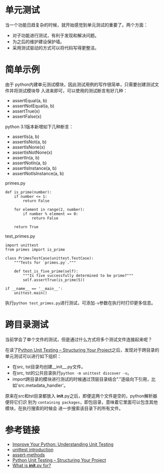 # 单元测试

当一个功能日趋复杂的时候，就开始感觉到单元测试的重要了。两个方面：

- 对子功能进行测试，有利于发现和解决问题。
- 为之后的维护建设保护墙。
- 采用测试驱动的方式可以将代码写得更整洁。

# 简单示例

由于 python内建单元测试模块，因此测试用例的写作很简单，只需要创建测试文件并将测试模块导
入进来即可，可以使用的测试断言有好几种：

- assertEqual(a, b)
- assertNotEqual(a, b)
- assertTrue(x)
- assertFalse(x)

python 3.1版本新增如下几种断言：

- assertIs(a, b)
- assertIsNot(a, b)
- assertIsNone(x)
- assertIsNotNone(x)
- assertIn(a, b)
- assertNotIn(a, b)
- assertIsInstance(a, b)
- assertNotIsInstance(a, b)

primes.py

```
def is_prime(number):    
    if number <= 1:
        return False

    for element in range(2, number):
        if number % element == 0:
            return False

    return True
```

test_primes.py

```
import unittest
from primes import is_prime

class PrimesTestCase(unittest.TestCase):
    """Tests for `primes.py`."""

    def test_is_five_prime(self):
        """Is five successfully determined to be prime?"""
        self.assertTrue(is_prime(5))

if __name__ == '__main__':
    unittest.main()
```

执行`python test_primes.py`进行测试，可添加`-v`参数在执行时打印更多信息。


# 跨目录测试

当前学会了单个文件的测试，但是通过什么方式将多个测试文件连接起来呢？

在读了[Python Unit Testing – Structuring Your Project](http://www.patricksoftwareblog.com/python-unit-testing-structuring-your-project/)之后，发现对于跨目录的单元测试可以进行如下组织：

- 在src, tst目录均创建__init__.py文件。
- 在src, tst的公共目录执行`python -m unittest discover -v`。
- import跨目录的模块进行测试的时候通过顶层目录结合"."逐级向下引用，比如'src.metadata_handler'。

原来在src和tst目录都放入 __init__.py之后，即便这两个文件是空的，python解析器便将它们识
别为 `containing packages`，即包目录，意味着它里面可以包含其他模块，在执行搜索的时候会
进一步搜索该目录下的所有文件。

# 参考链接

- [Improve Your Python: Understanding Unit Testing](https://jeffknupp.com/blog/2013/12/09/improve-your-python-understanding-unit-testing/)
- [unittest introduction](http://pythontesting.net/framework/unittest/unittest-introduction/)
- [assert-methods](https://docs.python.org/3/library/unittest.html#assert-methods)
- [Python Unit Testing – Structuring Your Project](http://www.patricksoftwareblog.com/python-unit-testing-structuring-your-project/)
- [What is __init__.py for?](https://stackoverflow.com/questions/448271/what-is-init-py-for)
